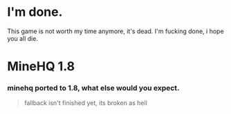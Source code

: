 # I'm done.
This game is not worth my time anymore, it's dead. I'm fucking done, i hope you all die.

# MineHQ 1.8

### minehq ported to 1.8, what else would you expect.

> fallback isn't finished yet, its broken as hell
